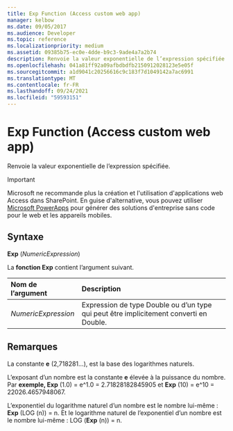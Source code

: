 ```yaml
---
title: Exp Function (Access custom web app)
manager: kelbow
ms.date: 09/05/2017
ms.audience: Developer
ms.topic: reference
ms.localizationpriority: medium
ms.assetid: 09385b75-ec0e-4dde-b9c3-9ade4a7a2b74
description: Renvoie la valeur exponentielle de l’expression spécifiée.
ms.openlocfilehash: 041a81ff92a09afbdbdfb2150912028123e5e05f
ms.sourcegitcommit: a1d9041c20256616c9c183f7d1049142a7ac6991
ms.translationtype: MT
ms.contentlocale: fr-FR
ms.lasthandoff: 09/24/2021
ms.locfileid: "59593151"
---
```

# <a name="exp-function-access-custom-web-app"></a>Exp Function (Access custom web app)

Renvoie la valeur exponentielle de l’expression spécifiée.
  
> [!IMPORTANT]
> Microsoft ne recommande plus la création et l'utilisation d'applications web Access dans SharePoint. En guise d'alternative, vous pouvez utiliser [Microsoft PowerApps](https://powerapps.microsoft.com/en-us/) pour générer des solutions d'entreprise sans code pour le web et les appareils mobiles. 
  
## <a name="syntax"></a>Syntaxe

 **Exp** (*NumericExpression*) 
  
La **fonction Exp** contient l’argument suivant. 
  
|**Nom de l’argument**|**Description**|
|:-----|:-----|
| *NumericExpression*  <br/> |Expression de type Double ou d’un type qui peut être implicitement converti en Double.  <br/> |
   
## <a name="remarks"></a>Remarques

La constante **e** (2,718281...), est la base des logarithmes naturels. 
  
L’exposant d’un nombre est la constante **e** élevée à la puissance du nombre. Par **exemple, Exp** (1.0) = e^1.0 = 2.71828182845905 et **Exp** (10) = e^10 = 22026.4657948067. 
  
L’exponentiel du logarithme naturel d’un nombre est le nombre lui-même : **Exp** (LOG (n)) = n. Et le logarithme naturel de l’exponentiel d’un nombre est le nombre lui-même : LOG (**Exp** (n)) = n. 
  

